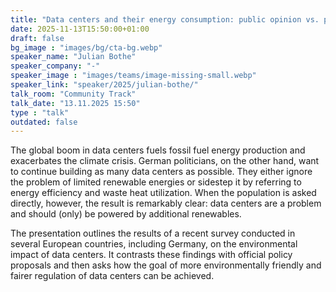 ```yaml
---
title: "Data centers and their energy consumption: public opinion vs. politics 🇬🇧"
date: 2025-11-13T15:50:00+01:00
draft: false
bg_image : "images/bg/cta-bg.webp"
speaker_name: "Julian Bothe"
speaker_company: "-"
speaker_image : "images/teams/image-missing-small.webp"
speaker_link: "speaker/2025/julian-bothe/"
talk_room: "Community Track"
talk_date: "13.11.2025 15:50"
type : "talk"
outdated: false
---
```


The global boom in data centers fuels fossil fuel energy production and exacerbates the climate crisis. German politicians, on the other hand, want to continue building as many data centers as possible. They either ignore the problem of limited renewable energies or sidestep it by referring to energy efficiency and waste heat utilization. When the population is asked directly, however, the result is remarkably clear: data centers are a problem and should (only) be powered by additional renewables.

The presentation outlines the results of a recent survey conducted in several European countries, including Germany, on the environmental impact of data centers. It contrasts these findings with official policy proposals and then asks how the goal of more environmentally friendly and fairer regulation of data centers can be achieved.
